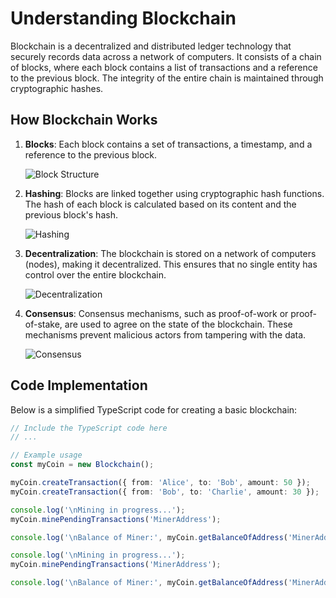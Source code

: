 # Understanding Blockchain

Blockchain is a decentralized and distributed ledger technology that securely records data across a network of computers. It consists of a chain of blocks, where each block contains a list of transactions and a reference to the previous block. The integrity of the entire chain is maintained through cryptographic hashes.

## How Blockchain Works

1. **Blocks**: Each block contains a set of transactions, a timestamp, and a reference to the previous block.

   ![Block Structure](path/to/block-structure.png)

2. **Hashing**: Blocks are linked together using cryptographic hash functions. The hash of each block is calculated based on its content and the previous block's hash.

   ![Hashing](path/to/hashing.png)

3. **Decentralization**: The blockchain is stored on a network of computers (nodes), making it decentralized. This ensures that no single entity has control over the entire blockchain.

   ![Decentralization](path/to/decentralization.png)

4. **Consensus**: Consensus mechanisms, such as proof-of-work or proof-of-stake, are used to agree on the state of the blockchain. These mechanisms prevent malicious actors from tampering with the data.

   ![Consensus](path/to/consensus.png)

## Code Implementation

Below is a simplified TypeScript code for creating a basic blockchain:

```typescript
// Include the TypeScript code here
// ...

// Example usage
const myCoin = new Blockchain();

myCoin.createTransaction({ from: 'Alice', to: 'Bob', amount: 50 });
myCoin.createTransaction({ from: 'Bob', to: 'Charlie', amount: 30 });

console.log('\nMining in progress...');
myCoin.minePendingTransactions('MinerAddress');

console.log('\nBalance of Miner:', myCoin.getBalanceOfAddress('MinerAddress'));

console.log('\nMining in progress...');
myCoin.minePendingTransactions('MinerAddress');

console.log('\nBalance of Miner:', myCoin.getBalanceOfAddress('MinerAddress'));
